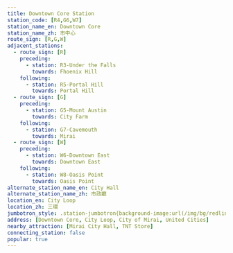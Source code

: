 ```yaml
---
title: Downtown Core Station
station_code: [R4,G6,W7]
station_name_en: Downtown Core
station_name_zh: 市中心
route_sign: [R,G,W]
adjacent_stations:
  - route_sign: [R]
    preceding:
      - station: R3-Under the Falls
        towards: Fhoenix Hill
    following:
      - station: R5-Portal Hill
        towards: Portal Hill
  - route_sign: [G]
    preceding:
      - station: G5-Mount Austin
        towards: City Farm
    following:
      - station: G7-Cavemouth
        towards: Mirai
  - route_sign: [W]
    preceding:
      - station: W6-Downtown East
        towards: Downtown East
    following:
      - station: W8-Oasis Point
        towards: Oasis Point
alternate_station_name_en: City Hall
alternate_station_name_zh: 市政廳
location_en: City Loop
location_zh: 三環
jumbotron_style: .station-jumbotron{background-image:url(/img/bg/redline.png),url(/img/bg/greenline.png),url(/img/bg/waterfallline.png);background-repeat:no-repeat;background-size:100% 10px;background-position:0 100px,0 130px,0 160px}
address: [Downtown Core, City Loop, City of Mirai, United Cities]
nearby_attraction: [Mirai City Hall, TNT Store]
connecting_station: false
popular: true
---
```


